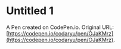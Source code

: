 # Untitled 1

A Pen created on CodePen.io. Original URL: [https://codepen.io/codaryu/pen/OJaKMrz](https://codepen.io/codaryu/pen/OJaKMrz).

